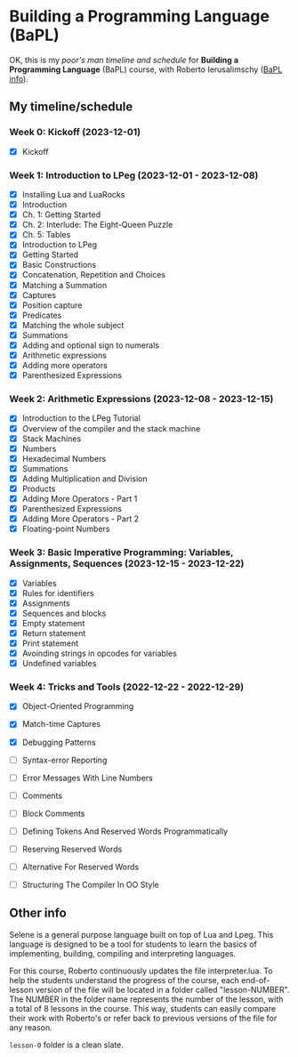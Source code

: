 # Building a Programming Language (BaPL)

OK, this is my *poor's man timeline and schedule* for
**Building a Programming Language** (BaPL) course, with
Roberto Ierusalimschy
([BaPL info](https://classpert.com/classpertx/courses/building-a-programming-language/cohort)).


## My timeline/schedule
### Week 0: Kickoff (2023-12-01)
- [x] Kickoff

### Week 1: Introduction to LPeg (2023-12-01 - 2023-12-08)
- [x] Installing Lua and LuaRocks
- [x] Introduction
- [x] Ch. 1: Getting Started
- [x] Ch. 2: Interlude: The Eight-Queen Puzzle
- [x] Ch. 5: Tables
- [x] Introduction to LPeg
- [x] Getting Started
- [x] Basic Constructions
- [x] Concatenation, Repetition and Choices
- [x] Matching a Summation
- [x] Captures
- [x] Position capture
- [x] Predicates
- [x] Matching the whole subject
- [x] Summations
- [x] Adding and optional sign to numerals
- [x] Arithmetic expressions
- [x] Adding more operators
- [x] Parenthesized Expressions

### Week 2: Arithmetic Expressions (2023-12-08 - 2023-12-15)
- [x] Introduction to the LPeg Tutorial
- [x] Overview of the compiler and the stack machine
- [x] Stack Machines
- [x] Numbers
- [x] Hexadecimal Numbers
- [x] Summations
- [x] Adding Multiplication and Division
- [x] Products
- [x] Adding More Operators - Part 1
- [x] Parenthesized Expressions
- [x] Adding More Operators - Part 2
- [x] Floating-point Numbers

### Week 3: Basic Imperative Programming: Variables, Assignments, Sequences (2023-12-15 - 2023-12-22)
- [x] Variables
- [x] Rules for identifiers
- [x] Assignments
- [x] Sequences and blocks
- [x] Empty statement
- [x] Return statement
- [x] Print statement
- [x] Avoinding strings in opcodes for variables
- [x] Undefined variables

### Week 4: Tricks and Tools (2022-12-22 - 2022-12-29)
- [x] Object-Oriented Programming
- [x] Match-time Captures
- [x] Debugging Patterns
- [ ] Syntax-error Reporting
- [ ] Error Messages With Line Numbers
- [ ] Comments
- [ ] Block Comments
- [ ] Defining Tokens And Reserved Words Programmatically
- [ ] Reserving Reserved Words
- [ ] Alternative For Reserved Words
- [ ] Structuring The Compiler In OO Style


## Other info
Selene is a general purpose language built on top of Lua and Lpeg. This language
is designed to be a tool for students to learn the basics of implementing,
building, compiling and interpreting languages.

For this course, Roberto continuously updates the file interpreter.lua. To help
the students understand the progress of the course, each end-of-lesson version
of the file will be located in a folder called "lesson-NUMBER". The NUMBER in
the folder name represents the number of the lesson, with a total of 8 lessons
in the course. This way, students can easily compare their work with Roberto's
or refer back to previous versions of the file for any reason.

`lesson-0` folder is a clean slate.
